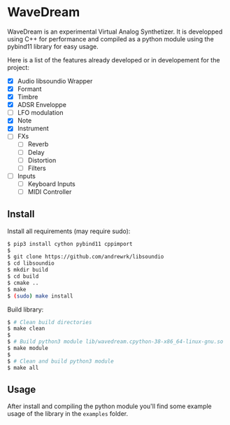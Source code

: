# WaveDream

WaveDream is an experimental Virtual Analog Synthetizer. It is developped using C++ for performance and compiled as a python module using the pybind11 library for easy usage.

Here is a list of the features already developed or in developement for the project:
- [x] Audio libsoundio Wrapper
- [x] Formant
- [x] Timbre
- [x] ADSR Enveloppe
- [ ] LFO modulation
- [x] Note
- [x] Instrument
- [ ] FXs
    - [ ] Reverb
    - [ ] Delay
    - [ ] Distortion
    - [ ] Filters
- [ ] Inputs
    - [ ] Keyboard Inputs
    - [ ] MIDI Controller

## Install

Install all requirements (may require sudo):
```bash
$ pip3 install cython pybind11 cppimport
$
$ git clone https://github.com/andrewrk/libsoundio
$ cd libsoundio
$ mkdir build
$ cd build
$ cmake ..
$ make
$ (sudo) make install
```

Build library:
```bash
$ # Clean build directories
$ make clean
$
$ # Build python3 module lib/wavedream.cpython-38-x86_64-linux-gnu.so
$ make module
$
$ # Clean and build python3 module
$ make all
```

## Usage

After install and compiling the python module you'll find some example usage of the library in the `examples` folder.